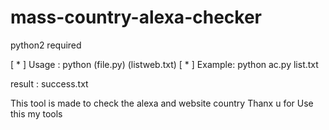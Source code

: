 # mass-country-alexa-checker
python2 required

[ * ] Usage  : python (file.py) (listweb.txt)
[ * ] Example: python ac.py list.txt

result : success.txt

This tool is made to check the alexa and website country
Thanx u for Use this my tools
